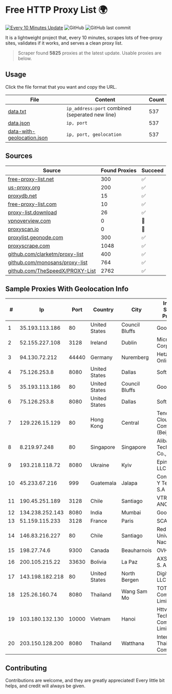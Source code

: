 
# Free HTTP Proxy List 🌍

[![Every 10 Minutes Update](https://github.com/mertguvencli/http-proxy-list/actions/workflows/main.yml/badge.svg?branch=main)](https://github.com/mertguvencli/http-proxy-list/actions/workflows/main.yml)
![GitHub](https://img.shields.io/github/license/mertguvencli/http-proxy-list)
![GitHub last commit](https://img.shields.io/github/last-commit/mertguvencli/http-proxy-list)

It is a lightweight project that, every 10 minutes, scrapes lots of free-proxy sites, validates if it works, and serves a clean proxy list.


> Scraper found **5825** proxies at the latest update. Usable proxies are below.

## Usage

Click the file format that you want and copy the URL.


|File|Content|Count|
|----|-------|-----|
|[data.txt](https://raw.githubusercontent.com/mertguvencli/http-proxy-list/main/proxy-list/data.txt)|`ip_address:port` combined (seperated new line)|537|
|[data.json](https://raw.githubusercontent.com/mertguvencli/http-proxy-list/main/proxy-list/data.json)|`ip, port`|537|
|[data-with-geolocation.json](https://raw.githubusercontent.com/mertguvencli/http-proxy-list/main/proxy-list/data-with-geolocation.json)|`ip, port, geolocation`|537|

## Sources

|Source|Found Proxies|Succeed|
|------|-------------|-------|
|[free-proxy-list.net](https://free-proxy-list.net)|300|✅|
|[us-proxy.org](https://www.us-proxy.org)|200|✅|
|[proxydb.net](http://proxydb.net)|15|✅|
|[free-proxy-list.com](https://free-proxy-list.com/?page=&port=&type%5B%5D=http&type%5B%5D=https&up_time=0&search=Search)|10|✅|
|[proxy-list.download](https://www.proxy-list.download/HTTP)|26|✅|
|[vpnoverview.com](https://vpnoverview.com/privacy/anonymous-browsing/free-proxy-servers)|0|🚫|
|[proxyscan.io](https://www.proxyscan.io)|0|🚫|
|[proxylist.geonode.com](https://proxylist.geonode.com/api/proxy-list?limit=300&page=1&sort_by=lastChecked&sort_type=desc&protocols=http,https)|300|✅|
|[proxyscrape.com](https://api.proxyscrape.com/v2/?request=displayproxies&protocol=http&timeout=10000&country=all&ssl=all&anonymity=all)|1048|✅|
|[github.com/clarketm/proxy-list](https://raw.githubusercontent.com/clarketm/proxy-list/master/proxy-list-raw.txt)|400|✅|
|[github.com/monosans/proxy-list](https://raw.githubusercontent.com/monosans/proxy-list/main/proxies/http.txt)|764|✅|
|[github.com/TheSpeedX/PROXY-List](https://raw.githubusercontent.com/TheSpeedX/PROXY-List/master/http.txt)|2762|✅|


## Sample Proxies With Geolocation Info

|#|Ip|Port|Country|City|Internet Service Provider|
|-|--|----|-------|----|-------------------------|
|1|35.193.113.186|80|United States|Council Bluffs|Google LLC|
|2|52.155.227.108|3128|Ireland|Dublin|Microsoft Corporation|
|3|94.130.72.212|44440|Germany|Nuremberg|Hetzner Online GmbH|
|4|75.126.253.8|8080|United States|Dallas|SoftLayer|
|5|35.193.113.186|80|United States|Council Bluffs|Google LLC|
|6|75.126.253.8|8080|United States|Dallas|SoftLayer|
|7|129.226.15.129|80|Hong Kong|Central|Tencent Cloud Computing (Beijing) Co|
|8|8.219.97.248|80|Singapore|Singapore|Alibaba (US) Technology Co., Ltd.|
|9|193.218.118.72|8080|Ukraine|Kyiv|Epinatura LLC|
|10|45.233.67.216|999|Guatemala|Jalapa|Conectividad Y Tecnologia S.A|
|11|190.45.251.189|3128|Chile|Santiago|VTR BANDA ANCHA S.A.|
|12|134.238.252.143|8080|India|Mumbai|Google LLC|
|13|51.159.115.233|3128|France|Paris|SCALEWAY|
|14|146.83.216.227|80|Chile|Santiago|Red Universitaria Nacional|
|15|198.27.74.6|9300|Canada|Beauharnois|OVH SAS|
|16|200.105.215.22|33630|Bolivia|La Paz|AXS Bolivia S. A.|
|17|143.198.182.218|80|United States|North Bergen|DigitalOcean, LLC|
|18|125.26.160.74|8080|Thailand|Wang Sam Mo|TOT Public Company Limited|
|19|103.180.132.130|10000|Vietnam|Hanoi|Httvserver Technology Company Limited|
|20|203.150.128.200|8080|Thailand|Watthana|Internet Thailand Company Ltd|



## Contributing

Contributions are welcome, and they are greatly appreciated! Every
little bit helps, and credit will always be given.

